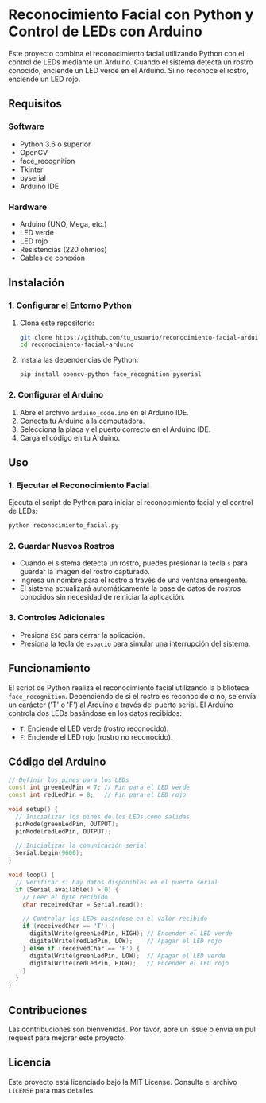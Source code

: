 # Reconocimiento Facial con Python y Control de LEDs con Arduino

Este proyecto combina el reconocimiento facial utilizando Python con el control de LEDs mediante un Arduino. Cuando el sistema detecta un rostro conocido, enciende un LED verde en el Arduino. Si no reconoce el rostro, enciende un LED rojo.

## Requisitos

### Software
- Python 3.6 o superior
- OpenCV
- face_recognition
- Tkinter
- pyserial
- Arduino IDE

### Hardware
- Arduino (UNO, Mega, etc.)
- LED verde
- LED rojo
- Resistencias (220 ohmios)
- Cables de conexión

## Instalación

### 1. Configurar el Entorno Python

1. Clona este repositorio:
    ```sh
    git clone https://github.com/tu_usuario/reconocimiento-facial-arduino.git
    cd reconocimiento-facial-arduino
    ```

2. Instala las dependencias de Python:
    ```sh
    pip install opencv-python face_recognition pyserial
    ```

### 2. Configurar el Arduino

1. Abre el archivo `arduino_code.ino` en el Arduino IDE.
2. Conecta tu Arduino a la computadora.
3. Selecciona la placa y el puerto correcto en el Arduino IDE.
4. Carga el código en tu Arduino.

## Uso

### 1. Ejecutar el Reconocimiento Facial

Ejecuta el script de Python para iniciar el reconocimiento facial y el control de LEDs:

```sh
python reconocimiento_facial.py
```

### 2. Guardar Nuevos Rostros

- Cuando el sistema detecta un rostro, puedes presionar la tecla `s` para guardar la imagen del rostro capturado.
- Ingresa un nombre para el rostro a través de una ventana emergente.
- El sistema actualizará automáticamente la base de datos de rostros conocidos sin necesidad de reiniciar la aplicación.

### 3. Controles Adicionales

- Presiona `ESC` para cerrar la aplicación.
- Presiona la tecla de `espacio` para simular una interrupción del sistema.

## Funcionamiento

El script de Python realiza el reconocimiento facial utilizando la biblioteca `face_recognition`. Dependiendo de si el rostro es reconocido o no, se envía un carácter ('T' o 'F') al Arduino a través del puerto serial. El Arduino controla dos LEDs basándose en los datos recibidos:

- `T`: Enciende el LED verde (rostro reconocido).
- `F`: Enciende el LED rojo (rostro no reconocido).

## Código del Arduino

```cpp
// Definir los pines para los LEDs
const int greenLedPin = 7; // Pin para el LED verde
const int redLedPin = 8;   // Pin para el LED rojo

void setup() {
  // Inicializar los pines de los LEDs como salidas
  pinMode(greenLedPin, OUTPUT);
  pinMode(redLedPin, OUTPUT);

  // Inicializar la comunicación serial
  Serial.begin(9600);
}

void loop() {
  // Verificar si hay datos disponibles en el puerto serial
  if (Serial.available() > 0) {
    // Leer el byte recibido
    char receivedChar = Serial.read();

    // Controlar los LEDs basándose en el valor recibido
    if (receivedChar == 'T') {
      digitalWrite(greenLedPin, HIGH); // Encender el LED verde
      digitalWrite(redLedPin, LOW);    // Apagar el LED rojo
    } else if (receivedChar == 'F') {
      digitalWrite(greenLedPin, LOW);  // Apagar el LED verde
      digitalWrite(redLedPin, HIGH);   // Encender el LED rojo
    }
  }
}
```

## Contribuciones

Las contribuciones son bienvenidas. Por favor, abre un issue o envía un pull request para mejorar este proyecto.

## Licencia

Este proyecto está licenciado bajo la MIT License. Consulta el archivo `LICENSE` para más detalles.